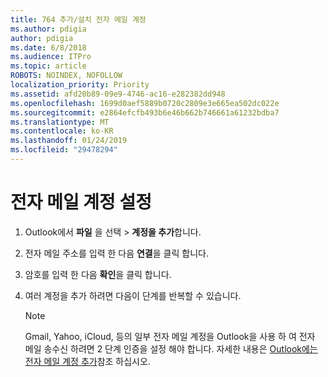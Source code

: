 ```yaml
---
title: 764 추가/설치 전자 메일 계정
ms.author: pdigia
author: pdigia
ms.date: 6/8/2018
ms.audience: ITPro
ms.topic: article
ROBOTS: NOINDEX, NOFOLLOW
localization_priority: Priority
ms.assetid: afd20b89-09e9-4746-ac16-e282382dd948
ms.openlocfilehash: 1699d0aef5889b0720c2809e3e665ea502dc022e
ms.sourcegitcommit: e2864efcfb493b6e46b662b746661a61232bdba7
ms.translationtype: MT
ms.contentlocale: ko-KR
ms.lasthandoff: 01/24/2019
ms.locfileid: "29478294"
---
```

# <a name="setup-email-accounts"></a>전자 메일 계정 설정

1. Outlook에서 **파일** 을 선택 \> **계정을 추가**합니다.
    
2. 전자 메일 주소를 입력 한 다음 **연결**을 클릭 합니다.
    
3. 암호를 입력 한 다음 **확인**을 클릭 합니다.
    
4. 여러 계정을 추가 하려면 다음이 단계를 반복할 수 있습니다.
    
    > [!NOTE]
    > Gmail, Yahoo, iCloud, 등의 일부 전자 메일 계정을 Outlook을 사용 하 여 전자 메일 송수신 하려면 2 단계 인증을 설정 해야 합니다. 자세한 내용은 [Outlook에는 전자 메일 계정 추가](https://support.office.com/article/6e27792a-9267-4aa4-8bb6-c84ef146101b.aspx)참조 하십시오. 
  

